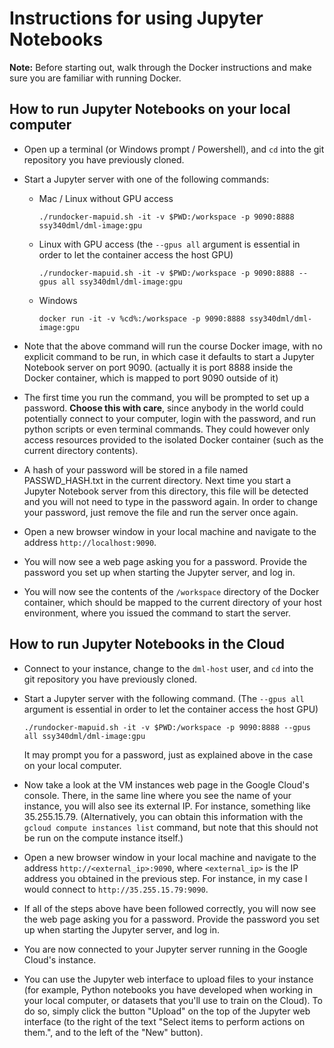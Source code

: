 # Instructions for using Jupyter Notebooks
**Note:** Before starting out, walk through the Docker instructions and make sure you are familiar with running Docker.

## How to run Jupyter Notebooks on your local computer

- Open up a terminal (or Windows prompt / Powershell), and `cd` into the git repository you have previously cloned.

- Start a Jupyter server with one of the following commands:
  - Mac / Linux without GPU access
    ```
    ./rundocker-mapuid.sh -it -v $PWD:/workspace -p 9090:8888 ssy340dml/dml-image:gpu
    ```
  - Linux with GPU access (the `--gpus all` argument is essential in order to let the container access the host GPU)
    ```
    ./rundocker-mapuid.sh -it -v $PWD:/workspace -p 9090:8888 --gpus all ssy340dml/dml-image:gpu
    ```
  - Windows
    ```
    docker run -it -v %cd%:/workspace -p 9090:8888 ssy340dml/dml-image:gpu
    ```

- Note that the above command will run the course Docker image, with no explicit command to be run, in which case it defaults to start a Jupyter Notebook server on port 9090. (actually it is port 8888 inside the Docker container, which is mapped to port 9090 outside of it)

- The first time you run the command, you will be prompted to set up a password. **Choose this with care**, since anybody in the world could potentially connect to your computer, login with the password, and run python scripts or even terminal commands. They could however only access resources provided to the isolated Docker container (such as the current directory contents).

- A hash of your password will be stored in a file named PASSWD_HASH.txt in the current directory. Next time you start a Jupyter Notebook server from this directory, this file will be detected and you will not need to type in the password again. In order to change your password, just remove the file and run the server once again.

- Open a new browser window in your local machine and navigate to the address `http://localhost:9090`.

- You will now see a web page asking you for a password. Provide the password you set up when starting the Jupyter server, and log in.

- You will now see the contents of the `/workspace` directory of the Docker container, which should be mapped to the current directory of your host environment, where you issued the command to start the server.


## How to run Jupyter Notebooks in the Cloud

- Connect to your instance, change to the `dml-host` user, and `cd` into the git repository you have previously cloned.

- Start a Jupyter server with the following command. (The `--gpus all` argument is essential in order to let the container access the host GPU)
  ```
  ./rundocker-mapuid.sh -it -v $PWD:/workspace -p 9090:8888 --gpus all ssy340dml/dml-image:gpu
  ```
  It may prompt you for a password, just as explained above in the case on your local computer.

- Now take a look at the VM instances web page in the Google Cloud's console. There, in the same line where you see the name of your instance, you will also see its external IP. For instance, something like 35.255.15.79. (Alternatively, you can obtain this information with the `gcloud compute instances list` command, but note that this should not be run on the compute instance itself.)

- Open a new browser window in your local machine and navigate to the address `http://<external_ip>:9090`, where `<external_ip>` is the IP address you obtained in the previous step. For instance, in my case I would connect to `http://35.255.15.79:9090`.

- If all of the steps above have been followed correctly, you will now see the web page asking you for a password. Provide the password you set up when starting the Jupyter server, and log in.

- You are now connected to your Jupyter server running in the Google Cloud's instance.

- You can use the Jupyter web interface to upload files to your instance (for example, Python notebooks you have developed when working in your local computer, or datasets that you'll use to train on the Cloud). To do so, simply click the button "Upload" on the top of the Jupyter web interface (to the right of the text "Select items to perform actions on them.", and to the left of the "New" button).
